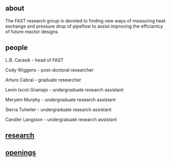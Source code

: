 ## about
The FAST research group is devoted to finding new ways of measuring heat exchange and pressure drop of pipeflow to assist improving the efficiantcy of future reactor designs.
## people
L.B. Carasik - head of FAST

Cody Wiggens - post-doctoral researcher

Arturo Cabral - graduate researcher

Lenin Ixcot-Gramajo - undergraduate research assistant

Meryem Murphy - undergraduate research assistant

Sierra Tutwiler - undergraduate research assistant

Candler Langston - undergratuate research assistant

## [research](research.html.md)
## [openings](openings.html.md)
